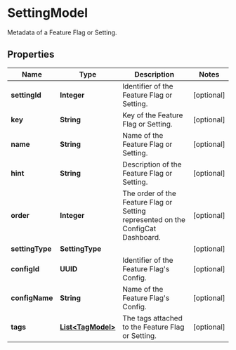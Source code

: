 

# SettingModel

Metadata of a Feature Flag or Setting.

## Properties

| Name | Type | Description | Notes |
|------------ | ------------- | ------------- | -------------|
|**settingId** | **Integer** | Identifier of the Feature Flag or Setting. |  [optional] |
|**key** | **String** | Key of the Feature Flag or Setting. |  [optional] |
|**name** | **String** | Name of the Feature Flag or Setting. |  [optional] |
|**hint** | **String** | Description of the Feature Flag or Setting. |  [optional] |
|**order** | **Integer** | The order of the Feature Flag or Setting represented on the ConfigCat Dashboard. |  [optional] |
|**settingType** | **SettingType** |  |  [optional] |
|**configId** | **UUID** | Identifier of the Feature Flag&#39;s Config. |  [optional] |
|**configName** | **String** | Name of the Feature Flag&#39;s Config. |  [optional] |
|**tags** | [**List&lt;TagModel&gt;**](TagModel.md) | The tags attached to the Feature Flag or Setting. |  [optional] |



